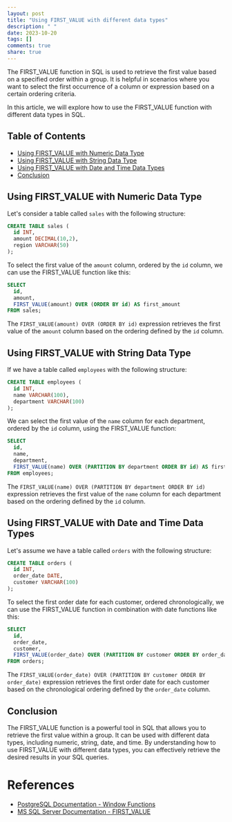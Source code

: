 ```yaml
---
layout: post
title: "Using FIRST_VALUE with different data types"
description: " "
date: 2023-10-20
tags: []
comments: true
share: true
---
```


The FIRST_VALUE function in SQL is used to retrieve the first value based on a specified order within a group. It is helpful in scenarios where you want to select the first occurrence of a column or expression based on a certain ordering criteria. 

In this article, we will explore how to use the FIRST_VALUE function with different data types in SQL.

## Table of Contents
- [Using FIRST_VALUE with Numeric Data Type](#using-first-value-with-numeric-data-type)
- [Using FIRST_VALUE with String Data Type](#using-first-value-with-string-data-type)
- [Using FIRST_VALUE with Date and Time Data Types](#using-first-value-with-date-and-time-data-types)
- [Conclusion](#conclusion)

## Using FIRST_VALUE with Numeric Data Type

Let's consider a table called `sales` with the following structure:

```sql
CREATE TABLE sales (
  id INT,
  amount DECIMAL(10,2),
  region VARCHAR(50)
);
```

To select the first value of the `amount` column, ordered by the `id` column, we can use the FIRST_VALUE function like this:

```sql
SELECT 
  id,
  amount,
  FIRST_VALUE(amount) OVER (ORDER BY id) AS first_amount
FROM sales;
```

The `FIRST_VALUE(amount) OVER (ORDER BY id)` expression retrieves the first value of the `amount` column based on the ordering defined by the `id` column.

## Using FIRST_VALUE with String Data Type

If we have a table called `employees` with the following structure:

```sql
CREATE TABLE employees (
  id INT,
  name VARCHAR(100),
  department VARCHAR(100)
);
```

We can select the first value of the `name` column for each department, ordered by the `id` column, using the FIRST_VALUE function:

```sql
SELECT 
  id,
  name,
  department,
  FIRST_VALUE(name) OVER (PARTITION BY department ORDER BY id) AS first_name
FROM employees;
```

The `FIRST_VALUE(name) OVER (PARTITION BY department ORDER BY id)` expression retrieves the first value of the `name` column for each department based on the ordering defined by the `id` column.

## Using FIRST_VALUE with Date and Time Data Types

Let's assume we have a table called `orders` with the following structure:

```sql
CREATE TABLE orders (
  id INT,
  order_date DATE,
  customer VARCHAR(100)
);
```

To select the first order date for each customer, ordered chronologically, we can use the FIRST_VALUE function in combination with date functions like this:

```sql
SELECT 
  id,
  order_date,
  customer,
  FIRST_VALUE(order_date) OVER (PARTITION BY customer ORDER BY order_date) AS first_order_date
FROM orders;
```

The `FIRST_VALUE(order_date) OVER (PARTITION BY customer ORDER BY order_date)` expression retrieves the first order date for each customer based on the chronological ordering defined by the `order_date` column.

## Conclusion

The FIRST_VALUE function is a powerful tool in SQL that allows you to retrieve the first value within a group. It can be used with different data types, including numeric, string, date, and time. By understanding how to use FIRST_VALUE with different data types, you can effectively retrieve the desired results in your SQL queries.

# References
- [PostgreSQL Documentation - Window Functions](https://www.postgresql.org/docs/current/tutorial-window.html)
- [MS SQL Server Documentation - FIRST_VALUE](https://docs.microsoft.com/en-us/sql/t-sql/functions/first-value-transact-sql)
